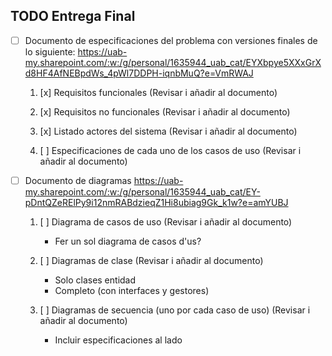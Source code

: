 ## TODO Entrega Final 

- [ ] Documento de especificaciones del problema con versiones finales de lo siguiente: https://uab-my.sharepoint.com/:w:/g/personal/1635944_uab_cat/EYXbpye5XXxGrXd8HF4AfNEBpdWs_4pWl7DDPH-iqnbMuQ?e=VmRWAJ
    
    1. [x] Requisitos funcionales (Revisar i añadir al documento)
    
    2. [x] Requisitos no funcionales (Revisar i añadir al documento)
    
    3. [x] Listado actores del sistema (Revisar i añadir al documento)
    
    4. [ ] Especificaciones de cada uno de los casos de uso (Revisar i añadir al documento)

- [ ] Documento de diagramas https://uab-my.sharepoint.com/:w:/g/personal/1635944_uab_cat/EY-pDntQZeRElPy9i12nmRABdzieqZ1Hi8ubiag9Gk_k1w?e=amYUBJ
    
    1. [ ] Diagrama de casos de uso (Revisar i añadir al documento)
        - Fer un sol diagrama de casos d'us?
    
    2. [ ] Diagramas de clase  (Revisar i añadir al documento)
        - Solo clases entidad
        - Completo (con interfaces y gestores)
    
    3. [ ] Diagramas de secuencia (uno por cada caso de uso) (Revisar i añadir al documento)
        - Incluir especificaciones al lado 
